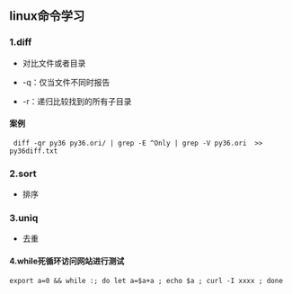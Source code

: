 ## linux命令学习

### 1.diff

- 对比文件或者目录

- -q：仅当文件不同时报告
- -r：递归比较找到的所有子目录

#### 案例

```shell
 diff -qr py36 py36.ori/ | grep -E ^Only | grep -V py36.ori  >> py36diff.txt
```

### 2.sort

- 排序

### 3.uniq

- 去重

#### 4.while死循环访问网站进行测试

```shell
export a=0 && while :; do let a=$a+a ; echo $a ; curl -I xxxx ; done
```



